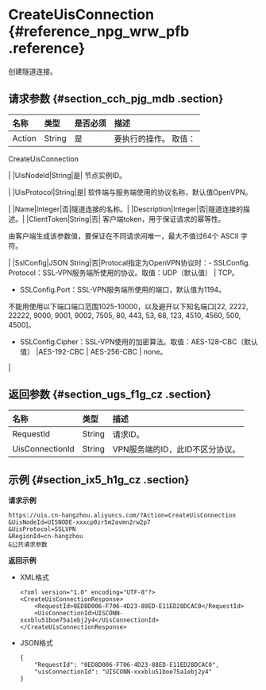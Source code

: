 # CreateUisConnection {#reference_npg_wrw_pfb .reference}

创建隧道连接。

## 请求参数 {#section_cch_pjg_mdb .section}

|名称|类型|是否必须|描述|
|:-|:-|:---|:-|
|Action|String|是| 要执行的操作。 取值：

 CreateUisConnection

 |
|UisNodeId|String|是| 节点实例ID。

 |
|UisProtocol|String|是| 软件端与服务端使用的协议名称，默认值OpenVPN。

 |
|Name|Integer|否|隧道连接的名称。|
|Description|Integer|否|隧道连接的描述。|
|ClientToken|String|否| 客户端token，用于保证请求的幂等性。

 由客户端生成该参数值，要保证在不同请求间唯一，最大不值过64个 ASCII 字符。

 |
|SslConfig|JSON String|否|Protocal指定为OpenVPN协议时：-   SSLConfig. Protocol：SSL-VPN服务端所使用的协议。取值：UDP（默认值） | TCP。
-   SSLConfig.Port：SSL-VPN服务端所使用的端口，默认值为1194。

不能用使用以下端口端口范围1025-10000，以及避开以下知名端口\[22, 2222, 22222, 9000, 9001, 9002, 7505, 80, 443, 53, 68, 123, 4510, 4560, 500, 4500\]。

-   SSLConfig.Cipher：SSL-VPN使用的加密算法。取值：AES-128-CBC（默认值） |AES-192-CBC | AES-256-CBC | none。

|

## 返回参数 {#section_ugs_f1g_cz .section}

|名称|类型|描述|
|:-|:-|:-|
|RequestId|String|请求ID。|
|UisConnectionId|String|VPN服务端的ID，此ID不区分协议。|

## 示例 {#section_ix5_h1g_cz .section}

**请求示例**

``` {#createVPCpub}
https://uis.cn-hangzhou.aliyuncs.com/?Action=CreateUisConnection
&UisNodeId=UISNODE-xxxcp0zr5m2avmn2rw2p7
&UisProtocol=SSLVPN
&RegionId=cn-hangzhou
&公共请求参数
```

**返回示例**

-   XML格式

    ```
    <?xml version="1.0" encoding="UTF-8"?>
    <CreateUisConnectionResponse>
        <RequestId>0ED8D006-F706-4D23-88ED-E11ED28DCAC0</RequestId>
        <UisConnectionId>UISCONN-xxxblu51boe75a1ebj2y4</UisConnectionId>
    </CreateUisConnectionResponse>
    ```

-   JSON格式

    ```
    { 
        "RequestId": "0ED8D006-F706-4D23-88ED-E11ED28DCAC0", 
        "uisConnectionId": "UISCONN-xxxblu51boe75a1ebj2y4"
    }
    ```


